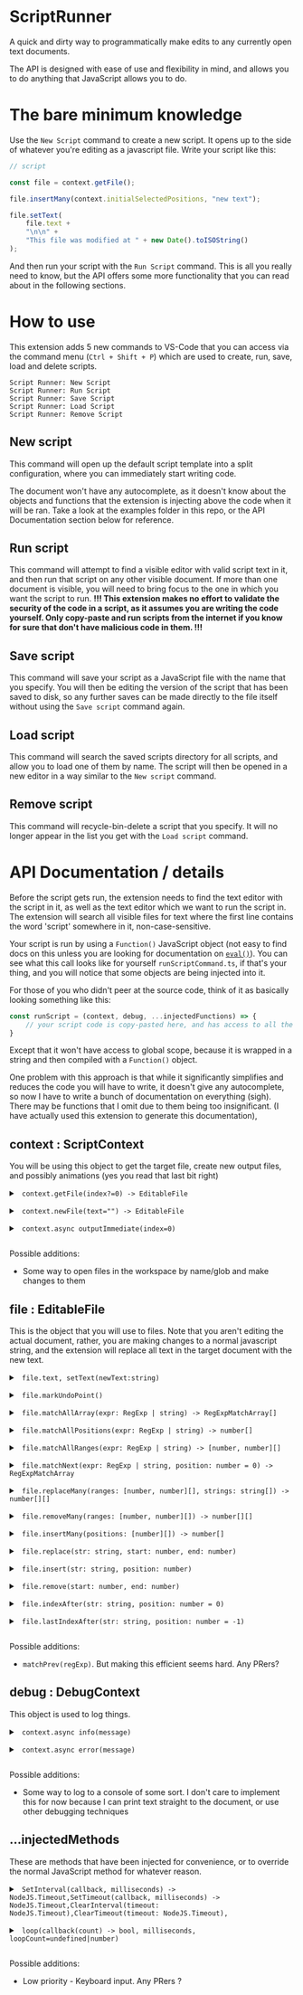 # ScriptRunner
A quick and dirty way to programmatically make edits to any currently open text documents. 

The API is designed with ease of use and flexibility in mind, and allows you to do anything that JavaScript allows you to do.

# The bare minimum knowledge

Use the `New Script` command to create a new script. It opens up to the side of whatever you're editing as a javascript file. Write your script like this:

```javascript
// script

const file = context.getFile();

file.insertMany(context.initialSelectedPositions, "new text");

file.setText(
    file.text + 
    "\n\n" +
    "This file was modified at " + new Date().toISOString()
);
```

And then run your script with the `Run Script` command. This is all you really need to know, but the API offers some more functionality that you can read about in the following sections.

# How to use

This extension adds 5 new commands to VS-Code that you can access via the command menu (`Ctrl + Shift + P`) which are used to create, run, save, load and delete scripts.
```
Script Runner: New Script
Script Runner: Run Script
Script Runner: Save Script
Script Runner: Load Script
Script Runner: Remove Script
```

## New script

This command will open up the default script template into a split configuration, where you can immediately start writing code.

The document won't have any autocomplete, as it doesn't know about the objects and functions that the extension is injecting above the code when it will be ran. Take a look at the examples folder in this repo, or the API Documentation section below for reference.

## Run script

This command will attempt to find a visible editor with valid script text in it, and then run that script on any other visible document. If more than one document is visible, you will need to bring focus to the one in which you want the script to run. <b> !!! This extension makes no effort to validate the security of the code in a script, as it assumes you are writing the code yourself. Only copy-paste and run scripts from the internet if you know for sure that don't have malicious code in them. !!! </b>

## Save script

This command will save your script as a JavaScript file with the name that you specify. You will then be editing the version of the script that has been saved to disk, so any further saves can be made directly to the file itself without using the `Save script` command again.

## Load script

This command will search the saved scripts directory for all scripts, and allow you to load one of them by name. The script will then be opened in a new editor in a way similar to the `New script` command.

## Remove script

This command will recycle-bin-delete a script that you specify. It will no longer appear in the list you get with the `Load script` command.

# API Documentation / details

Before the script gets run, the extension needs to find the text editor with the script in it, as well as the text editor which we want to run the script in. 
The extension will search all visible files for text where the first line contains the word 'script' somewhere in it, non-case-sensitive. 

Your script is run by using a `Function()` JavaScript object (not easy to find docs on this unless you are looking for documentation on [`eval()`](https://developer.mozilla.org/en-US/docs/Web/JavaScript/Reference/Global_Objects/eval#never_use_eval!)).
You can see what this call looks like for yourself `runScriptCommand.ts`, if that's your thing, and you will notice that some objects are being injected into it.

For those of you who didn't peer at the source code, think of it as basically looking something like this:

```javascript
const runScript = (context, debug, ...injectedFunctions) => {
    // your script code is copy-pasted here, and has access to all the injected objects above
}
```
Except that it won't have access to global scope, because it is wrapped in a string and then compiled with a <code l='javascript'>Function()</code> object.

One problem with this approach is that while it significantly simplifies and reduces the code you will have to write, it doesn't give any autocomplete, so now I have to write a bunch of documentation on everything (sigh). There may be functions that I omit due to them being too insignificant. (I have actually used this extension to generate this documentation),

    
## context : ScriptContext
You will be using this object to get the target file, create new output files, and possibly animations (yes you read that last bit right)



<details>
<summary>
    <code class="Language-typescript"> context.getFile(index?=0) -> EditableFile</code></p>

</summary>

> Use `getFile()` to get the currently active file as an `EditableFile` object.The index is zero by default, which points to the target file.An index greater than 0 can be provided to access files that were newly created with `newFile`.

</details>



<details>
<summary>
    <code class="Language-typescript"> context.newFile(text="") -> EditableFile</code></p>

</summary>

> Use `newFile()` to create a new output file as an `EditableObject` object.Text can be provided to set it's initial text.

</details>



<details>
<summary>
    <code class="Language-typescript"> context.async outputImmediate(index=0)</code></p>

</summary>

> Use `outputImmediate()` to push the current text in a file directly to the target file immediately.This has no real use other than novelty, in that it can be used along with `setInterval`/`loop` to make animations.There was no real reason for me to add this, or the interval method overrides, I just did it for fun.See the GOL example to see how to use

</details>



Possible additions: 

- Some way to open files in the workspace by name/glob and make changes to them

    
## file : EditableFile
This is the object that you will use to files. Note that you aren't editing the actual document, rather, you
are making changes to a normal javascript string, and the extension will replace all text in the target document with the new text.



<details>
<summary>
    <code class="Language-typescript"> file.text, setText(newText:string)</code></p>

</summary>

> Get and set the text on the object. Most of your scripts will use these

</details>



<details>
<summary>
    <code class="Language-typescript"> file.markUndoPoint()</code></p>

</summary>

> Save the current value text as un 'undo point'. The extension will then replay all of these undo points Onto the target document before the final output, so that you can undo/redo between them - possibly for debugging purposes. 

</details>



<details>
<summary>
    <code class="Language-typescript"> file.matchAllArray(expr: RegExp | string) -> RegExpMatchArray[]</code></p>

</summary>

> Short for `Array.from(file.getText.matchAll(expr))`

</details>



<details>
<summary>
    <code class="Language-typescript"> file.matchAllPositions(expr: RegExp | string) -> number[]</code></p>

</summary>

> Same as matchAllArray but collects all match indices

</details>



<details>
<summary>
    <code class="Language-typescript"> file.matchAllRanges(expr: RegExp | string) -> [number, number][]</code></p>

</summary>

> Same as matchAllArray but collects all ranges. A range is defined as a tuple [start,end] where start is the start of the match (inclusive) and end is the end of a match (exclusive, 1 after the end of a match).

</details>



<details>
<summary>
    <code class="Language-typescript"> file.matchNext(expr: RegExp | string, position: number = 0) -> RegExpMatchArray</code></p>

</summary>

> Same as JavaScript's string.indexOf, but you can use regex

</details>



<details>
<summary>
    <code class="Language-typescript"> file.replaceMany(ranges: [number, number][], strings: string[]) -> number[][]</code></p>

</summary>

> Replaces all specified ranges in the text with the corresponding string. Modulo will be used to loop through strings if fewer strings than ranges are provided. It then returns all the new range positions. Overlapping ranges will throw an exception.The ranges will also be returned in sorted order based on their starting point, as this is a side-effect of checking for overlapping ranges.

</details>



<details>
<summary>
    <code class="Language-typescript"> file.removeMany(ranges: [number, number][]) -> number[][]</code></p>

</summary>

> Short for replaceMany(ranges, [""])

</details>



<details>
<summary>
    <code class="Language-typescript"> file.insertMany(positions: [number][]) -> number[]</code></p>

</summary>

> Short for replaceMany(ranges, [""])

</details>



<details>
<summary>
    <code class="Language-typescript"> file.replace(str: string, start: number, end: number)</code></p>

</summary>

> Short for `file.text.substring(0, start) + str + file.text.substring(end)`

</details>



<details>
<summary>
    <code class="Language-typescript"> file.insert(str: string, position: number)</code></p>

</summary>

> Short for `replace(str, position, position)`

</details>



<details>
<summary>
    <code class="Language-typescript"> file.remove(start: number, end: number)</code></p>

</summary>

> Short for `replace('', start, end);`

</details>



<details>
<summary>
    <code class="Language-typescript"> file.indexAfter(str: string, position: number = 0)</code></p>

</summary>

> Short for `text.indexOf(str, position) + str.length;`

</details>



<details>
<summary>
    <code class="Language-typescript"> file.lastIndexAfter(str: string, position: number = -1)</code></p>

</summary>

> Same as indexOf but in the reverse direction, and 1 index after the string to remain consistent with indexAfter

</details>



Possible additions: 

- `matchPrev(regExp)`. But making this efficient seems hard. Any PRers?

    
## debug : DebugContext
This object is used to log things.



<details>
<summary>
    <code class="Language-typescript"> context.async info(message)</code></p>

</summary>

> Pushes an info message notification in VS-Code

</details>



<details>
<summary>
    <code class="Language-typescript"> context.async error(message)</code></p>

</summary>

> Pushes an error message notification in VS-Code

</details>



Possible additions: 

- Some way to log to a console of some sort. I don't care to implement this for now because I can print text straight to the document, or use other debugging techniques

    
## ...injectedMethods
These are methods that have been injected for convenience, or to override the normal JavaScript method for whatever reason.



<details>
<summary>
    <code class="Language-typescript"> SetInterval(callback, milliseconds) -> NodeJS.Timeout,SetTimeout(callback, milliseconds) -> NodeJS.Timeout,ClearInterval(timeout: NodeJS.Timeout),ClearTimeout(timeout: NodeJS.Timeout),</code></p>

</summary>

> These are wrappers for the normal javascript methods that allow the extension to keep track of the TimerIDs so that it can await them.Doing this allows errors in these methods to be correctly displayed as error messages and not be silently ignored.

</details>



<details>
<summary>
    <code class="Language-typescript"> loop(callback(count) -> bool, milliseconds, loopCount=undefined|number)</code></p>

</summary>

> A wrapper for the setInterval method that allows for a loop counter, and accepts a callback That can return `true` to break out of the loop and `false` 

</details>



Possible additions: 

- Low priority - Keyboard input. Any PRers ?

